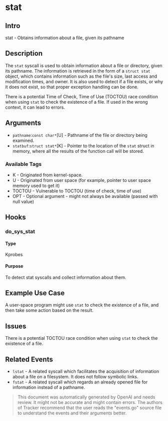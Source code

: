 
# stat

## Intro
stat - Obtains information about a file, given its pathname

## Description
The `stat` syscall is used to obtain information about a file or directory, 
given its pathname. The information is retrieved in the form of a `struct stat` 
object, which contains information such as the file's size, last access and modification times, and owner. It is also used to detect if a file exists, 
or why it does not exist, so that proper exception handling can be done.

There is a potential Time of Check, Time of Use (TOCTOU) race condition when using `stat` to check the existence of a file. If used in the wrong context, it can lead to errors.

## Arguments
* `pathname`:`const char*`[U] - Pathname of the file or directory being examined.   
* `statbuf`:`struct stat*`[K] - Pointer to the location of the `stat` struct in memory, where all the results of the function call will be stored.

### Available Tags
* K - Originated from kernel-space.
* U - Originated from user space (for example, pointer to user space memory used to get it)
* TOCTOU - Vulnerable to TOCTOU (time of check, time of use)
* OPT - Optional argument - might not always be available (passed with null value)

## Hooks
### do_sys_stat
#### Type
Kprobes
#### Purpose
To detect stat syscalls and collect information about them.

## Example Use Case
A user-space program might use `stat` to check the existence of a file, and then take some action based on the result.

## Issues
There is a potential TOCTOU race condition when using `stat` to check the existence of a file. 

## Related Events
* `lstat` - A related syscall which facilitates the acquisition of information about a file on a filesystem. It does not follow symbolic links.  
* `fstat` - A related syscall which regards an already opened file for information instead of a pathname.

> This document was automatically generated by OpenAI and needs review. It might
> not be accurate and might contain errors. The authors of Tracker recommend that
> the user reads the "events.go" source file to understand the events and their
> arguments better.

